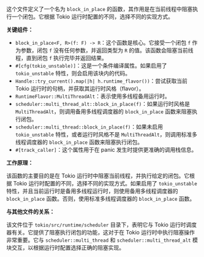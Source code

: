 这个文件定义了一个名为 `block_in_place` 的函数，其作用是在当前线程中阻塞执行一个闭包。它根据 Tokio 运行时配置的不同，选择不同的实现方式。

**关键组件：**

*   `block_in_place<F, R>(f: F) -> R`：这个函数是核心。它接受一个闭包 `f` 作为参数，闭包 `f` 没有任何参数，并返回类型为 `R` 的值。该函数会阻塞当前线程，直到闭包 `f` 执行完毕并返回结果。
*   `#[cfg(tokio_unstable)]`：这是一个条件编译属性。如果启用了 `tokio_unstable` 特性，则会启用该块内的代码。
*   `Handle::try_current().map(|h| h.runtime_flavor())`：尝试获取当前 Tokio 运行时的句柄，并获取其运行时风格（flavor）。
*   `RuntimeFlavor::MultiThreadAlt`：表示使用多线程备用运行时。
*   `scheduler::multi_thread_alt::block_in_place(f)`：如果运行时风格是 `MultiThreadAlt`，则调用备用多线程调度器的 `block_in_place` 函数来阻塞执行闭包。
*   `scheduler::multi_thread::block_in_place(f)`：如果未启用 `tokio_unstable` 特性，或者运行时风格不是 `MultiThreadAlt`，则调用标准多线程调度器的 `block_in_place` 函数来阻塞执行闭包。
*   `#[track_caller]`：这个属性用于在 panic 发生时提供更准确的调用栈信息。

**工作原理：**

该函数的主要目的是在 Tokio 运行时中阻塞当前线程，并执行给定的闭包。它根据 Tokio 运行时配置的不同，选择不同的实现方式。如果启用了 `tokio_unstable` 特性，并且当前运行时是备用多线程运行时，则使用备用多线程调度器的 `block_in_place` 函数。否则，使用标准多线程调度器的 `block_in_place` 函数。

**与其他文件的关系：**

该文件位于 `tokio/src/runtime/scheduler` 目录下，表明它与 Tokio 运行时调度器有关。它提供了阻塞执行闭包的功能，这对于在 Tokio 运行时中执行阻塞操作非常重要。它与 `scheduler::multi_thread` 和 `scheduler::multi_thread_alt` 模块交互，以根据运行时配置选择正确的阻塞实现。
